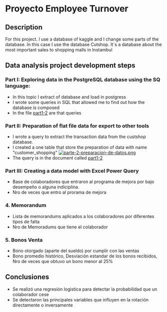 # Proyecto Employee Turnover

## Description

For this project. I use a database of kaggle and I change some parts of the database. In this case I use the database Cutshop. It´s a database about the most important sales to shopping malls in Instambul 

## Data analysis project development steps

### Part I: Exploring data in the PostgreSQL database using the SQ language:
  * In this topic I extract of database and load in postgress
  * I wrote some queries in SQL that allowed me to find out how the database is composed
  * In the file [part1-2](https://github.com/GQ241297/DA-GQ/blob/master/Parte%201-2.sql) are that queries
### Part II: Preparation of flat file data for export to other tools
  * I wrote a query to extract the transaction data from the custshop database.
  * I created a one table that store the preparation of data with name "customer_shopping"
   [![parte-2-preparacion-de-datos.png](https://i.postimg.cc/DzPsrGcF/parte-2-preparacion-de-datos.png)](https://postimg.cc/SXjJqJ5t)
  * The query is in the document called [part1-2](https://github.com/GQ241297/DA-GQ/blob/master/Parte%201-2.sql)

### Part III: Creating a data model with Excel Power Query
  * Base de colaboradores que entraron al programa de mejora por bajo desempeño o alguna indiciplina.
  * Nro de veces que entro al prorama de mejora
### 4. Memorandum
  * Lista de memorandums aplicados a los colaboradores por diferentes tipos de falta
  * Nro de Memoradums que tiene el colaborador
### 5. Bonos Venta
  * Bono otorgado (aparte del sueldo) por cumplir con las ventas
  * Bono promedio histórico, Desviación estandar de los bonos recibidos, Nro de veces que obtuvo un bono menor al 25% 

## Conclusiones

* Se realizó una regresión logistica para detectar la probabilidad que un colaborador cese
* Se detectaron las principales variables que influyen en la rotación directamente o inversamente
